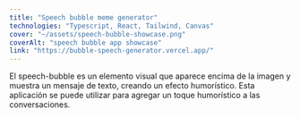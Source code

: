 ```yaml
---
title: "Speech bubble meme generator"
technologies: "Typescript, React, Tailwind, Canvas"
cover: "~/assets/speech-bubble-showcase.png"
coverAlt: "speech bubble app showcase"
link: "https://bubble-speech-generator.vercel.app/"
---
```

El speech-bubble es un elemento visual que aparece encima de la imagen y muestra un mensaje de texto, creando un efecto humorístico. Esta aplicación se puede utilizar para agregar un toque humorístico a las conversaciones.


